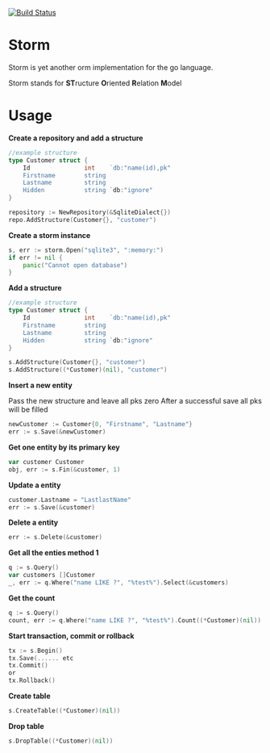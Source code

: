 [![Build Status](https://travis-ci.org/mbict/storm.png?branch=master)](https://travis-ci.org/mbict/storm)

Storm 
=====

Storm is yet another orm implementation for the go language.

Storm stands for **ST**ructure **O**riented **R**elation **M**odel

Usage
=====

**Create a repository and add a structure**
```GO
//example structure
type Customer struct {
	Id               int    `db:"name(id),pk"
	Firstname	     string 
	Lastname	     string
	Hidden           string `db:"ignore"
}

repository := NewRepository(&SqliteDialect{})
repo.AddStructure(Customer{}, "customer")
```

**Create a storm instance**
```GO
s, err := storm.Open("sqlite3", ":memory:")
if err != nil {
	panic("Cannot open database")
}
```

**Add a structure**
```GO
//example structure
type Customer struct {
	Id               int    `db:"name(id),pk"
	Firstname	     string 
	Lastname	     string
	Hidden           string `db:"ignore"
}

s.AddStructure(Customer{}, "customer")
s.AddStructure((*Customer)(nil), "customer")
```
**Insert a new entity**

Pass the new structure and leave all pks zero
After a successful save all pks will be filled
```GO
newCustomer := Customer{0, "Firstname", "Lastname"}
err := s.Save(&newCustomer)
```

**Get one entity by its primary key**
```GO
var customer Customer
obj, err := s.Fin(&customer, 1)
```

**Update a entity**
```GO
customer.Lastname = "LastlastName"
err := s.Save(&customer)
```

**Delete a entity**
```GO
err := s.Delete(&customer)
```

**Get all the enties method 1**
```GO
q := s.Query()
var customers []Customer
_, err := q.Where("name LIKE ?", "%test%").Select(&customers)
```



**Get the count**
```GO
q := s.Query()
count, err := q.Where("name LIKE ?", "%test%").Count((*Customer)(nil))
```


**Start transaction, commit or rollback**
```GO
tx := s.Begin()
tx.Save(...... etc
tx.Commit()
or
tx.Rollback()
```


**Create table**
```GO
s.CreateTable((*Customer)(nil))
```


**Drop table**
```GO
s.DropTable((*Customer)(nil))
```
